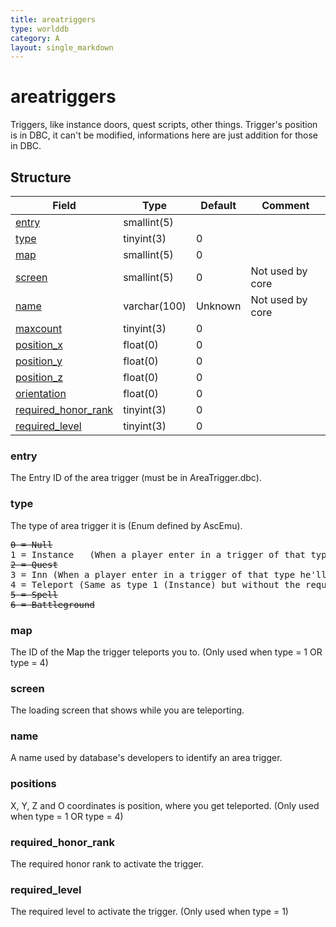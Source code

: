 ```yaml
---
title: areatriggers
type: worlddb
category: A
layout: single_markdown
---
```


# areatriggers
Triggers, like instance doors, quest scripts, other things. Trigger's position is in DBC, it can't be modified, informations here are just addition for those in DBC. 

## Structure

Field                                                                                              | Type         | Default | Comment         
-------------------------------------------------------------------------------------------------- | ------------ | ------- | ----------------
[entry](#entry)                             | smallint(5)  |         |                 
[type](#type)                               | tinyint(3)   | 0       |                 
[map](#map)                                 | smallint(5)  | 0       |                 
[screen](#screen)                           | smallint(5)  | 0       | Not used by core
[name](#name)                               | varchar(100) | Unknown | Not used by core
[maxcount](#maxcount)                       | tinyint(3)   | 0       |                 
[position_x](#positions)                    | float(0)     | 0       |                 
[position_y](#positions)                    | float(0)     | 0       |                 
[position_z](#positions)                    | float(0)     | 0       |                 
[orientation](#positions)                   | float(0)     | 0       |                 
[required_honor_rank](#required_honor_rank) | tinyint(3)   | 0       |                 
[required_level](#required_level)           | tinyint(3)   | 0       |                 

### entry

The Entry ID of the area trigger (must be in AreaTrigger.dbc).

### type

The type of area trigger it is (Enum defined by AscEmu).

<pre>
<strike>0 = Null</strike>
1 = Instance   (When a player enter in a trigger of that type he'll be teleported at the position set in the fields below. The core also check if the player has the prerequisites.)
<strike>2 = Quest</strike>
3 = Inn (When a player enter in a trigger of that type he'll enter in rest state.) 
4 = Teleport (Same as type 1 (Instance) but without the requirements check.) 
<strike>5 = Spell</strike>
<strike>6 = Battleground</strike>
</pre>

### map

The ID of the Map the trigger teleports you to. (Only used when type = 1 OR type = 4)

### screen

The loading screen that shows while you are teleporting.

### name

A name used by database's developers to identify an area trigger.

### positions

X, Y, Z and O coordinates is position, where you get teleported. (Only used when type = 1 OR type = 4)

### required_honor_rank

The required honor rank to activate the trigger.

### required_level

The required level to activate the trigger. (Only used when type = 1)